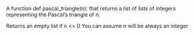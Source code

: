 A function def pascal_triangle(n): that returns a list of lists of integers representing the Pascal’s triangle of n:

Returns an empty list if n <= 0
You can assume n will be always an integer
